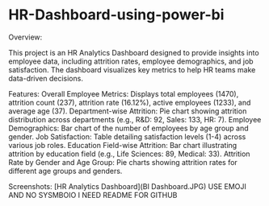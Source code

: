 # HR-Dashboard-using-power-bi
Overview:

This project is an HR Analytics Dashboard designed to provide insights into employee data, including attrition rates, employee demographics, and job satisfaction. The dashboard visualizes key metrics to help HR teams make data-driven decisions.

Features:
Overall Employee Metrics: Displays total employees (1470), attrition count (237), attrition rate (16.12%), active employees (1233), and average age (37).
Department-wise Attrition: Pie chart showing attrition distribution across departments (e.g., R&D: 92, Sales: 133, HR: 7).
Employee Demographics: Bar chart of the number of employees by age group and gender.
Job Satisfaction: Table detailing satisfaction levels (1-4) across various job roles.
Education Field-wise Attrition: Bar chart illustrating attrition by education field (e.g., Life Sciences: 89, Medical: 33).
Attrition Rate by Gender and Age Group: Pie charts showing attrition rates for different age groups and genders.

Screenshots:
[HR Analytics Dashboard](BI Dashboard.JPG) USE EMOJI AND NO  SYSMBOIO I NEED README FOR GITHUB
